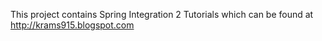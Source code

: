 This project contains Spring Integration 2 Tutorials which can be found at http://krams915.blogspot.com